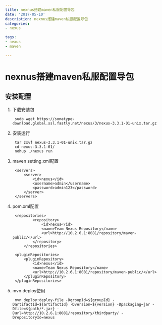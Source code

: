 ```yaml
---
title: nexnus搭建maven私服配置导包
date: '2017-05-10'
description: nexnus搭建maven私服配置导包
categories: 
- nexus

tags:
- nexus
- maven

---
```


# nexnus搭建maven私服配置导包

## 安装配置

1. 下载安装包

        sudo wget https://sonatype-download.global.ssl.fastly.net/nexus/3/nexus-3.3.1-01-unix.tar.gz

2. 安装运行

        tar zxvf nexus-3.3.1-01-unix.tar.gz 
        cd nexus-3.3.1-01/      
        nohup ./nexus run
    
3. maven setting.xml配置
    
        <servers>
            <server>  
                <id>nexus</id>  
                <username>admin</username>  
                <password>admin123</password>  
            </server>  
        </servers>

4. pom.xml配置

        <repositories>
                <repository>
                    <id>nexus</id>
                    <name>Team Nexus Repository</name>
                    <url>http://10.2.6.1:8081/repository/maven-public/</url>
                </repository>
            </repositories>

        <pluginRepositories>
            <pluginRepository>
                <id>nexus</id>
                <name>Team Nexus Repository</name>
                <url>http://10.2.6.1:8081/repository/maven-public/</url>
            </pluginRepository>
        </pluginRepositories>
        
5. mvn deploy使用

        mvn deploy:deploy-file -DgroupId=${groupId} -DartifactId=${artifactId} -Dversion=${version} -Dpackaging=jar -Dfile=${path/*.jar} -Durl=http://10.2.6.1:8081/repository/thirdparty/ -DrepositoryId=nexus 
        
